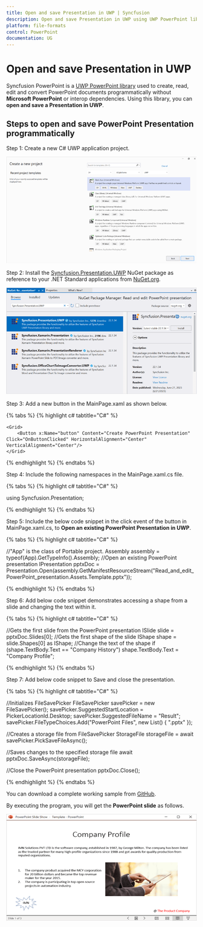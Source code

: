 ```yaml
---
title: Open and save Presentation in UWP | Syncfusion
description: Open and save Presentation in UWP using UWP PowerPoint library (Presentation) without Microsoft PowerPoint or interop dependencies.
platform: file-formats
control: PowerPoint
documentation: UG
---
```


# Open and save Presentation in UWP

Syncfusion PowerPoint is a [UWP PowerPoint library](https://www.syncfusion.com/powerpoint-framework/uwp/powerpoint-library) used to create, read, edit and convert PowerPoint documents programmatically without **Microsoft PowerPoint** or interop dependencies. Using this library, you can **open and save a Presentation in UWP**.

## Steps to open and save PowerPoint Presentation programmatically

Step 1: Create a new C# UWP application project.

![Create UWP project](Workingwith_UWP/Project-Open-and-Save.png)

Step 2: Install the [Syncfusion.Presentation.UWP](https://www.nuget.org/packages/Syncfusion.Presentation.UWP/) NuGet package as reference to your .NET Standard applications from [NuGet.org](https://www.nuget.org/).

![Install Syncfusion.Presentation.UWP Nuget Package](Workingwith_UWP/Nuget-Open-and-Save.png)

Step 3: Add a new button in the MainPage.xaml as shown below.

{% tabs %}
{% highlight c# tabtitle="C#" %}

<Page
    x:Class="Read_and_edit_PowerPoint_presentation.MainPage"
    xmlns="http://schemas.microsoft.com/winfx/2006/xaml/presentation"
    xmlns:x="http://schemas.microsoft.com/winfx/2006/xaml"
    xmlns:local="using:Read_and_edit_PowerPoint_presentation"
    xmlns:d="http://schemas.microsoft.com/expression/blend/2008"
    xmlns:mc="http://schemas.openxmlformats.org/markup-compatibility/2006"
    mc:Ignorable="d"
    Background="{ThemeResource ApplicationPageBackgroundThemeBrush}">

    <Grid>
        <Button x:Name="button" Content="Create PowerPoint Presentation" Click="OnButtonClicked" HorizontalAlignment="Center" VerticalAlignment="Center"/>
    </Grid>
</Page>

{% endhighlight %}
{% endtabs %}

Step 4: Include the following namespaces in the MainPage.xaml.cs file.

{% tabs %}
{% highlight c# tabtitle="C#" %}

using Syncfusion.Presentation;

{% endhighlight %}
{% endtabs %}

Step 5: Include the below code snippet in the click event of the button in MainPage.xaml.cs, to **Open an existing PowerPoint Presentation in UWP**.

{% tabs %}
{% highlight c# tabtitle="C#" %}

//"App" is the class of Portable project.
Assembly assembly = typeof(App).GetTypeInfo().Assembly;
//Open an existing PowerPoint presentation
IPresentation pptxDoc = Presentation.Open(assembly.GetManifestResourceStream("Read_and_edit_PowerPoint_presentation.Assets.Template.pptx"));

{% endhighlight %}
{% endtabs %}

Step 6: Add below code snippet demonstrates accessing a shape from a slide and changing the text within it.

{% tabs %}
{% highlight c# tabtitle="C#" %}

//Gets the first slide from the PowerPoint presentation
ISlide slide = pptxDoc.Slides[0];
//Gets the first shape of the slide
IShape shape = slide.Shapes[0] as IShape;
//Change the text of the shape
if (shape.TextBody.Text == "Company History")
    shape.TextBody.Text = "Company Profile";

{% endhighlight %}
{% endtabs %}

Step 7: Add below code snippet to Save and close the presentation.

{% tabs %}
{% highlight c# tabtitle="C#" %}

//Initializes FileSavePicker
FileSavePicker savePicker = new FileSavePicker();
savePicker.SuggestedStartLocation = PickerLocationId.Desktop;
savePicker.SuggestedFileName = "Result";
savePicker.FileTypeChoices.Add("PowerPoint Files", new List<string>() { ".pptx" });

//Creates a storage file from FileSavePicker
StorageFile storageFile = await savePicker.PickSaveFileAsync();

//Saves changes to the specified storage file
await pptxDoc.SaveAsync(storageFile);

//Close the PowerPoint presentation
pptxDoc.Close();

{% endhighlight %}
{% endtabs %}

You can download a complete working sample from [GitHub](https://github.com/SyncfusionExamples/PowerPoint-Examples/tree/master/Getting-started/UWP/Read-and-edit-PowerPoint-presentation).

By executing the program, you will get the **PowerPoint slide** as follows.

![UWP output PowerPoint Presentaion document](Workingwith_Core/Open-and-Save-output-image.png)
